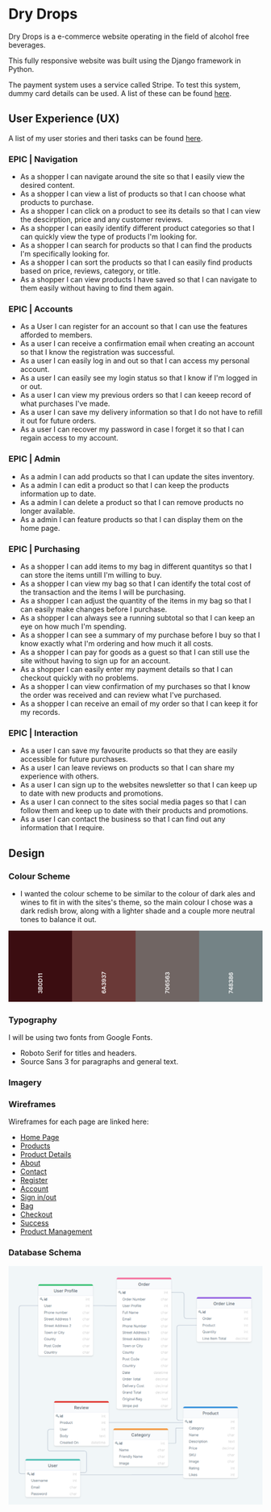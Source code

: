 # Dry Drops

Dry Drops is a e-commerce website operating in the field of alcohol free beverages.

This fully responsive website was built using the Django framework in Python.

The payment system uses a service called Stripe. To test this system, dummy card details can be used. A list of these can be found [here](https://stripe.com/docs/testing#cards).

## User Experience (UX)

A list of my user stories and theri tasks can be found [here](https://github.com/delboy/drydrops/issues).

### EPIC | Navigation
- As a shopper I can navigate around the site so that I easily view the desired content.
- As a shopper I can view a list of products so that I can choose what products to purchase.
- As a shopper I can click on a product to see its details so that I can view the descirption, price and any customer reviews.
- As a shopper I can easily identify different product categories so that I can quickly view the type of products I'm looking for.
- As a shopper I can search for products so that I can find the products I'm specifically looking for.
- As a shopper I can sort the products so that I can easily find products based on price, reviews, category, or title.
- As a shopper I can view products I have saved so that I can navigate to them easily without having to find them again.

### EPIC | Accounts
- As a User I can register for an account so that I can use the features afforded to members.
- As a user I can receive a confirmation email when creating an account so that I know the registration was successful.
- As a user I can easily log in and out so that I can access my personal account.
- As a user I can easily see my login status so that I know if I'm logged in or out.
- As a user I can view my previous orders so that I can keeep record of what purchases I've made.
- As a user I can save my delivery information so that I do not have to refill it out for future orders.
- As a user I can recover my password in case I forget it so that I can regain access to my account.

### EPIC | Admin
- As a admin I can add products so that I can update the sites inventory.
- As a admin I can edit a product so that I can keep the products information up to date.
- As a admin I can delete a product so that I can remove products no longer available.
- As a admin I can feature products so that I can display them on the home page.

### EPIC | Purchasing
- As a shopper I can add items to my bag in different quantitys so that I can store the items untill I'm willing to buy.
- As a shopper I can view my bag so that I can identify the total cost of the transaction and the items I will be purchasing.
- As a shopper I can adjust the quantity of the items in my bag so that I can easily make changes before I purchase.
- As a shopper I can always see a running subtotal so that I can keep an eye on how much I'm spending.
- As a shopper I can see a summary of my purchase before I buy so that I know exactly what I'm ordering and how much it all costs.
- As a shopper I can pay for goods as a guest so that I can still use the site without having to sign up for an account.
- As a shopper I can easily enter my payment details so that I can checkout quickly with no problems.
- As a shopper I can view confirmation of my purchases so that I know the order was received and can review what I've purchased.
- As a shopper I can receive an email of my order so that I can keep it for my records.


### EPIC | Interaction
- As a user I can save my favourite products so that they are easily accessible for future purchases.
- As a user I can leave reviews on products so that I can share my experience with others.
- As a user I can sign up to the websites newsletter so that I can keep up to date with new products and promotions.
- As a user I can connect to the sites social media pages so that I can follow them and keep up to date with their products and promotions.
- As a user I can contact the business so that I can find out any information that I require.

## Design

### Colour Scheme

- I wanted the colour scheme to be similar to the colour of dark ales and wines to fit in with the sites's theme, so the main colour I chose was a dark redish brow, along with a lighter shade and a couple more neutral tones to balance it out.  

 ![Colour Scheme](assets/images/colour-scheme.png)

### Typography 

I will be using two fonts from Google Fonts.
- Roboto Serif for titles and headers.
- Source Sans 3 for paragraphs and general text.

### Imagery

### Wireframes

Wireframes for each page are linked here:

* [Home Page](assets/documents/home.pdf)
* [Products](assets/documents/products.pdf)
* [Product Details](assets/documents/product-details.pdf)
* [About](assets/documents/about.pdf)
* [Contact](assets/documents/contact.pdf)
* [Register](assets/documents/register.pdf)
* [Account](assets/documents/account.pdf)
* [Sign in/out](assets/documents/log.pdf)
* [Bag](assets/documents/bag.pdf)
* [Checkout](assets/documents/checkout.pdf)
* [Success](assets/documents/success.pdf)
* [Product Management](assets/documents/product-management.pdf)

### Database Schema

![Database Schema](assets/images/schema.png)